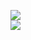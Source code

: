 [![](https://img.shields.io/badge/Made%20With-Github%20Spray-lightgrey.svg?style=for-the-badge&logo=github)](https://github.com/Annihil/github-spray#31709)  
[![](https://i.imgur.com/2DrTn0Z.gif)](https://github.com/Annihil/github-spray)